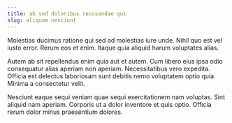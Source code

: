 ```yaml
---
title: ab sed doloribus recusandae qui
slug: aliquam nesciunt
---
```


Molestias ducimus ratione qui sed ad molestias iure unde. Nihil quo est vel iusto error. Rerum eos et enim. Itaque quia aliquid harum voluptates alias.

Autem ab sit repellendus enim quia aut et autem. Cum libero eius ipsa odio consequatur alias aperiam non aperiam. Necessitatibus vero expedita. Officia est delectus laboriosam sunt debitis nemo voluptatem optio quia. Minima a consectetur velit.

Nesciunt eaque sequi veniam quae sequi exercitationem nam voluptas. Sint aliquid nam aperiam. Corporis ut a dolor inventore et quis optio. Officia rerum dolor minus praesentium dolores.
